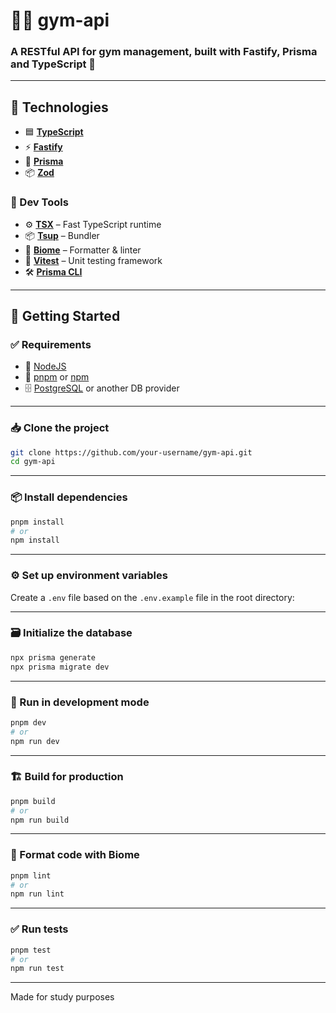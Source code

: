 # 🏋️‍♂️ gym-api

### A RESTful API for gym management, built with Fastify, Prisma and TypeScript 💪

---

## 🧪 Technologies

- 🟦 [**TypeScript**](https://www.typescriptlang.org/)
- ⚡ [**Fastify**](https://fastify.dev/)
- 🧬 [**Prisma**](https://www.prisma.io/)
- 📦 [**Zod**](https://zod.dev/)

### 🧰 Dev Tools

- ⚙️ [**TSX**](https://github.com/esbuild-kit/tsx) – Fast TypeScript runtime
- 📦 [**Tsup**](https://tsup.egoist.dev/) – Bundler
- 🎯 [**Biome**](https://biomejs.dev/) – Formatter & linter
- 🧪 [**Vitest**](https://vitest.dev/) – Unit testing framework
- 🛠️ [**Prisma CLI**](https://www.prisma.io/docs/reference/api-reference/command-reference)

---

## 🚀 Getting Started

### ✅ Requirements

- 🔧 [NodeJS](https://nodejs.org/en)
- 🔁 [pnpm](https://pnpm.io/) or [npm](https://www.npmjs.com/)
- 🗄️ [PostgreSQL](https://www.postgresql.org/) or another DB provider

---

### 📥 Clone the project

```bash
git clone https://github.com/your-username/gym-api.git
cd gym-api
```

---

### 📦 Install dependencies

```bash
pnpm install
# or
npm install
```

---

### ⚙️ Set up environment variables

Create a `.env` file based on the `.env.example` file in the root directory:

---

### 🗃️ Initialize the database

```bash
npx prisma generate
npx prisma migrate dev
```

---

### 🧪 Run in development mode

```bash
pnpm dev
# or
npm run dev
```

---

### 🏗️ Build for production

```bash
pnpm build
# or
npm run build
```

---

### 🧹 Format code with Biome

```bash
pnpm lint
# or
npm run lint
```

---

### ✅ Run tests

```bash
pnpm test
# or
npm run test
```

---

Made for study purposes
